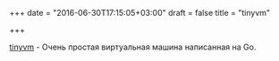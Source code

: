 +++
date = "2016-06-30T17:15:05+03:00"
draft = false
title = "tinyvm"

+++

<p><a href="https://github.com/obscuren/tinyvm">tinyvm</a>&nbsp;- Очень простая виртуальная машина написанная на Go.</p>


